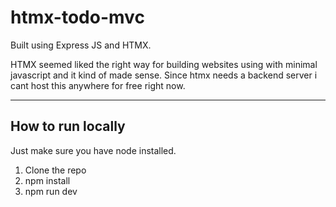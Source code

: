# htmx-todo-mvc

Built using Express JS and HTMX.

HTMX seemed liked the right way for building websites using with minimal javascript and it kind of made sense.
Since htmx needs a backend server i cant host this anywhere for free right now.

---

## How to run locally

Just make sure you have node installed.

1. Clone the repo
2. npm install
3. npm run dev
